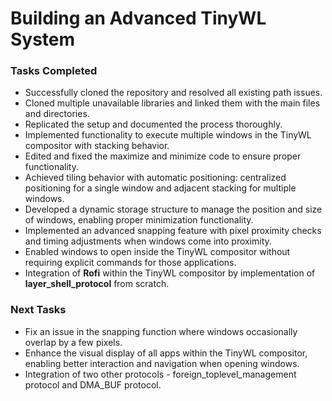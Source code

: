 # Building an Advanced TinyWL System

### Tasks Completed
- Successfully cloned the repository and resolved all existing path issues.
- Cloned multiple unavailable libraries and linked them with the main files and directories.
- Replicated the setup and documented the process thoroughly.
- Implemented functionality to execute multiple windows in the TinyWL compositor with stacking behavior.
- Edited and fixed the maximize and minimize code to ensure proper functionality.
- Achieved tiling behavior with automatic positioning: centralized positioning for a single window and adjacent stacking for multiple windows.
- Developed a dynamic storage structure to manage the position and size of windows, enabling proper minimization functionality.
- Implemented an advanced snapping feature with pixel proximity checks and timing adjustments when windows come into proximity.
- Enabled windows to open inside the TinyWL compositor without requiring explicit commands for those applications.
- Integration of **Rofi** within the TinyWL compositor by implementation of **layer_shell_protocol** from scratch.

### Next Tasks
- Fix an issue in the snapping function where windows occasionally overlap by a few pixels.
- Enhance the visual display of all apps within the TinyWL compositor, enabling better interaction and navigation when opening windows.
- Integration of two other protocols - foreign_toplevel_management protocol and DMA_BUF protocol.
